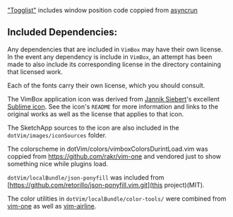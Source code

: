 ["Togglist"](dotVim/pluginRc/toggly/togglyVimRc) includes window position code
coppied from [asyncrun](https://github.com/skywind3000/asyncrun.vim)

Included Dependencies:
---------------------
Any dependencies that are included in `VimBox` may have their own license. In
the event any dependency is include in `VimBox`, an attempt has been made to
also include its corresponding license in the directory containing that
licensed work.

Each of the fonts carry their own license, which you should consult.

The VimBox application icon was derived from [Jannik Siebert](https://dribbble.com/janniks)'s excellent [Sublime
icon](https://dribbble.com/shots/1827862-Yosemite-Sublime-Text-Icon). See the icon's `README` for more information and links to the original
works as well as the license that applies to that icon.

The SketchApp sources to the icon are also included in the
`dotVim/images/iconSources` folder.


The colorscheme in dotVim/colors/vimboxColorsDurintLoad.vim
was coppied from https://github.com/rakr/vim-one
and vendored just to show something nice while plugins load.

`dotVim/localBundle/json-ponyfill` was included from
[https://github.com/retorillo/json-ponyfill.vim.git](this project)(MIT).

The color utilities in `dotVim/localBundle/color-tools/` were combined from
[vim-one](https://github.com/rakr/vim-one) as well as
[vim-airline](https://github.com/vim-airline/vim-airline).
